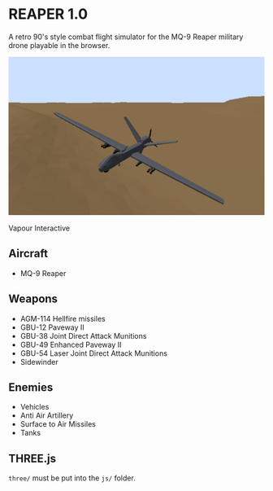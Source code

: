 # REAPER 1.0

A retro 90's style combat flight simulator for the MQ-9 Reaper military drone playable in the browser.

<p align="center"> 
    <img src="assets/images/image.png">
</p>

Vapour Interactive

## Aircraft

-   MQ-9 Reaper

## Weapons

-   AGM-114 Hellfire missiles
-   GBU-12 Paveway II
-   GBU-38 Joint Direct Attack Munitions
-   GBU-49 Enhanced Paveway II
-   GBU-54 Laser Joint Direct Attack Munitions
-   Sidewinder

## Enemies

-   Vehicles
-   Anti Air Artillery
-   Surface to Air Missiles
-   Tanks

## THREE.js

`three/` must be put into the `js/` folder.
